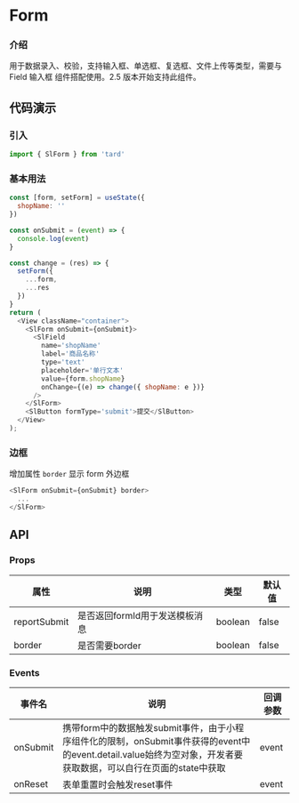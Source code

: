 # Form
### 介绍
用于数据录入、校验，支持输入框、单选框、复选框、文件上传等类型，需要与 Field 输入框 组件搭配使用。2.5 版本开始支持此组件。
## 代码演示
### 引入
```js
import { SlForm } from 'tard'
```

### 基本用法
```js
const [form, setForm] = useState({
  shopName: ''
})

const onSubmit = (event) => {
  console.log(event)
}

const change = (res) => {
  setForm({
    ...form,
    ...res
  })
}
return (
  <View className="container">
    <SlForm onSubmit={onSubmit}>
      <SlField
        name='shopName' 
        label='商品名称' 
        type='text' 
        placeholder='单行文本' 
        value={form.shopName} 
        onChange={(e) => change({ shopName: e })} 
      />
    </SlForm>
    <SlButton formType='submit'>提交</SlButton>
  </View>
);
```

### 边框
增加属性 `border` 显示 form 外边框
```js
<SlForm onSubmit={onSubmit} border>
  ...
</SlForm>
```

## API
### Props
|  属性   | 说明  | 类型 | 默认值 |
|  ----  | ----  | ---- | ---- |
| reportSubmit | 是否返回formId用于发送模板消息 | boolean | false |
| border | 是否需要border | boolean | false |

### Events
|  事件名   | 说明  | 回调参数 |
|  ----  | ----  | ---- |
| onSubmit | 携带form中的数据触发submit事件，由于小程序组件化的限制，onSubmit事件获得的event中的event.detail.value始终为空对象，开发者要获取数据，可以自行在页面的state中获取 | event |
| onReset | 表单重置时会触发reset事件 | event |
